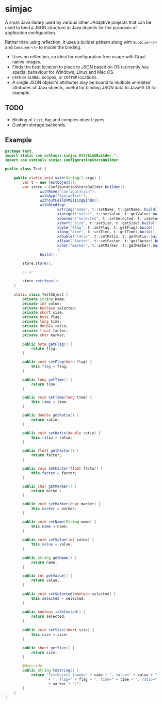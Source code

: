 # simjac

A small Java library used by various other JAdaptive projects that can be used to bind a 
JSON structure to Java objects for the purposes of application configuration. 

Rather than using reflection, it uses a builder pattern along with `Supplier<?>` and `Consumer<?>`
to model the binding. 

 * Uses no reflection, so ideal for configuration free usage with Graal native images.
 * Finds the best location to place to JSON based on OS (currently has special behaviour for Windows, Linux and Mac OS.
 * `USER` or `GLOBAL` scopes, or `CUSTOM` locations.
 * A single JSON object's attributes may be bound to multiple unrelated attributes of Java objects,
   useful for binding JSON data to JavaFX UI for example.
 
## TODO

 * Binding of `List`, `Map` and complex object types.
 * Custom storage backends.
 
## Example

```java
package test;
import static com.sshtools.simjac.AttrBindBuilder.*;
import com.sshtools.simjac.ConfigurationStoreBuilder;

public class Test {
	
	public static void main(String[] args) {
		var t = new TestObject();
		var store = ConfigurationStoreBuilder.builder().
				withName("configuration").
				withApp("SimjacTest").
				withoutFailOnMissingBinds().
				withBinding(
						xstring("name", t::setName, t::getName).build(),
						xinteger("value", t::setValue, t::getValue).build(),
						xboolean("selected", t::setSelected, t::isSelected).build(),
						xshort("size", t::setSize, t::getSize).build(),
						xbyte("flag", t::setFlag, t::getFlag).build(),
						xlong("time", t::setTime, t::getTime).build(),
						xdouble("ratio", t::setRatio, t::getRatio).build(),
						xfloat("factor", t::setFactor, t::getFactor).build(),
						xchar("marker", t::setMarker, t::getMarker).build()
						).
				build();

		store.store();
		
		// or

		store.retrieve();
	}
	
	static class TestObject {
		private String name;
		private int value;
		private boolean selected;
		private short size;
		private byte flag;
		private long time;
		private double ratio;
		private float factor;
		private char marker;
		
		public byte getFlag() {
			return flag;
		}

		public void setFlag(byte flag) {
			this.flag = flag;
		}

		public long getTime() {
			return time;
		}

		public void setTime(long time) {
			this.time = time;
		}

		public double getRatio() {
			return ratio;
		}

		public void setRatio(double ratio) {
			this.ratio = ratio;
		}

		public float getFactor() {
			return factor;
		}

		public void setFactor(float factor) {
			this.factor = factor;
		}

		public char getMarker() {
			return marker;
		}

		public void setMarker(char marker) {
			this.marker = marker;
		}

		public void setName(String name) {
			this.name = name;
		}
		
		public void setValue(int value) {
			this.value = value;
		}
		
		public String getName() {
			return name;
		}
		
		public int getValue() {
			return value;
		}
		
		public void setSelected(boolean selected) {
			this.selected = selected;
		}
		
		public boolean isSelected() {
			return selected;
		}
		
		public void setSize(short size) {
			this.size = size;
		}
		
		public short getSize() {
			return size;
		}

		@Override
		public String toString() {
			return "TestObject [name=" + name + ", value=" + value + ", selected=" + selected + ", size=" + size
					+ ", flag=" + flag + ", time=" + time + ", ratio=" + ratio + ", factor=" + factor + ", marker="
					+ marker + "]";
		}
	}
}

```